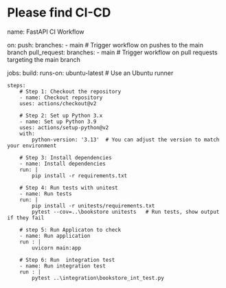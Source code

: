 # Please find CI-CD 

name: FastAPI CI Workflow

on:
  push:
    branches:
      - main  # Trigger workflow on pushes to the main branch
  pull_request:
    branches:
      - main  # Trigger workflow on pull requests targeting the main branch

jobs:
  build:
    runs-on: ubuntu-latest  # Use an Ubuntu runner

    steps:
        # Step 1: Checkout the repository
        - name: Checkout repository
        uses: actions/checkout@v2

        # Step 2: Set up Python 3.x
        - name: Set up Python 3.9
        uses: actions/setup-python@v2
        with:
            python-version: '3.13'  # You can adjust the version to match your environment

        # Step 3: Install dependencies
        - name: Install dependencies
        run: |
            pip install -r requirements.txt

        # Step 4: Run tests with unitest
        - name: Run tests
        run: |
            pip install -r unitests/requirements.txt
            pytest --cov=..\bookstore unitests   # Run tests, show output if they fail

        # step 5: Run Applicaton to check
        - name: Run application
        run : |
            uvicorn main:app

        # Step 6: Run  integration test
        - name: Run integration test
        run : |
            pytest ..\integration\bookstore_int_test.py  
    
